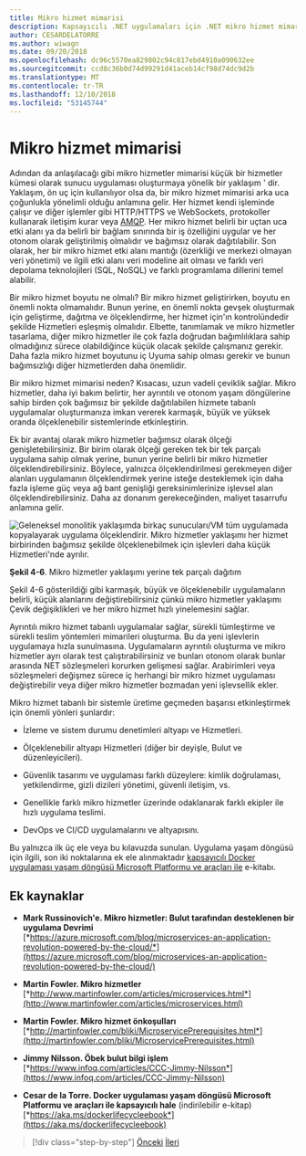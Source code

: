 ```yaml
---
title: Mikro hizmet mimarisi
description: Kapsayıcılı .NET uygulamaları için .NET mikro hizmet mimarisi | 30.000 ayak mikro hizmet mimarisini görüntüleyin.
author: CESARDELATORRE
ms.author: wiwagn
ms.date: 09/20/2018
ms.openlocfilehash: dc96c5570ea829802c94c817ebd4910a090632ee
ms.sourcegitcommit: ccd8c36b0d74d99291d41aceb14cf98d74dc9d2b
ms.translationtype: MT
ms.contentlocale: tr-TR
ms.lasthandoff: 12/10/2018
ms.locfileid: "53145744"
---
```

# <a name="microservices-architecture"></a>Mikro hizmet mimarisi

Adından da anlaşılacağı gibi mikro hizmetler mimarisi küçük bir hizmetler kümesi olarak sunucu uygulaması oluşturmaya yönelik bir yaklaşım ' dir. Yaklaşım, ön uç için kullanılıyor olsa da, bir mikro hizmet mimarisi arka uca çoğunlukla yönelimli olduğu anlamına gelir. Her hizmet kendi işleminde çalışır ve diğer işlemler gibi HTTP/HTTPS ve WebSockets, protokoller kullanarak iletişim kurar veya [AMQP](https://en.wikipedia.org/wiki/Advanced_Message_Queuing_Protocol). Her mikro hizmet belirli bir uçtan uca etki alanı ya da belirli bir bağlam sınırında bir iş özelliğini uygular ve her otonom olarak geliştirilmiş olmalıdır ve bağımsız olarak dağıtılabilir. Son olarak, her bir mikro hizmet etki alanı mantığı (özerkliği ve merkezi olmayan veri yönetimi) ve ilgili etki alanı veri modeline ait olması ve farklı veri depolama teknolojileri (SQL, NoSQL) ve farklı programlama dillerini temel alabilir.

Bir mikro hizmet boyutu ne olmalı? Bir mikro hizmet geliştirirken, boyutu en önemli nokta olmamalıdır. Bunun yerine, en önemli nokta gevşek oluşturmak için geliştirme, dağıtma ve ölçeklendirme, her hizmet için'ın kontrolündedir şekilde Hizmetleri eşleşmiş olmalıdır. Elbette, tanımlamak ve mikro hizmetler tasarlama, diğer mikro hizmetler ile çok fazla doğrudan bağımlılıklara sahip olmadığınız sürece olabildiğince küçük olacak şekilde çalışmanız gerekir. Daha fazla mikro hizmet boyutunu iç Uyuma sahip olması gerekir ve bunun bağımsızlığı diğer hizmetlerden daha önemlidir.

Bir mikro hizmet mimarisi neden? Kısacası, uzun vadeli çeviklik sağlar. Mikro hizmetler, daha iyi bakım belirtir, her ayrıntılı ve otonom yaşam döngülerine sahip birden çok bağımsız bir şekilde dağıtılabilen hizmete tabanlı uygulamalar oluşturmanıza imkan vererek karmaşık, büyük ve yüksek oranda ölçeklenebilir sistemlerinde etkinleştirin.

Ek bir avantaj olarak mikro hizmetler bağımsız olarak ölçeği genişletebilirsiniz. Bir birim olarak ölçeği gereken tek bir tek parçalı uygulama sahip olmak yerine, bunun yerine belirli bir mikro hizmetler ölçeklendirebilirsiniz. Böylece, yalnızca ölçeklendirilmesi gerekmeyen diğer alanları uygulamanın ölçeklendirmek yerine isteğe desteklemek için daha fazla işleme güç veya ağ bant genişliği gereksinimlerinize işlevsel alan ölçeklendirebilirsiniz. Daha az donanım gerekeceğinden, maliyet tasarrufu anlamına gelir.

![Geleneksel monolitik yaklaşımda birkaç sunucuları/VM tüm uygulamada kopyalayarak uygulama ölçeklendirir. Mikro hizmetler yaklaşımı her hizmet birbirinden bağımsız şekilde ölçeklenebilmek için işlevleri daha küçük Hizmetleri'nde ayrılır.](./media/image6.png)

**Şekil 4-6**. Mikro hizmetler yaklaşımı yerine tek parçalı dağıtım

Şekil 4-6 gösterildiği gibi karmaşık, büyük ve ölçeklenebilir uygulamaların belirli, küçük alanlarını değiştirebilirsiniz çünkü mikro hizmetler yaklaşımı Çevik değişiklikleri ve her mikro hizmet hızlı yinelemesini sağlar.

Ayrıntılı mikro hizmet tabanlı uygulamalar sağlar, sürekli tümleştirme ve sürekli teslim yöntemleri mimarileri oluşturma. Bu da yeni işlevlerin uygulamaya hızla sunulmasına. Uygulamaların ayrıntılı oluşturma ve mikro hizmetler ayrı olarak test çalıştırabilirsiniz ve bunları otonom olarak bunlar arasında NET sözleşmeleri korurken gelişmesi sağlar. Arabirimleri veya sözleşmeleri değişmez sürece iç herhangi bir mikro hizmet uygulaması değiştirebilir veya diğer mikro hizmetler bozmadan yeni işlevsellik ekler.

Mikro hizmet tabanlı bir sistemle üretime geçmeden başarısı etkinleştirmek için önemli yönleri şunlardır:

- İzleme ve sistem durumu denetimleri altyapı ve Hizmetleri.

- Ölçeklenebilir altyapı Hizmetleri (diğer bir deyişle, Bulut ve düzenleyicileri).

- Güvenlik tasarımı ve uygulaması farklı düzeylere: kimlik doğrulaması, yetkilendirme, gizli dizileri yönetimi, güvenli iletişim, vs.

- Genellikle farklı mikro hizmetler üzerinde odaklanarak farklı ekipler ile hızlı uygulama teslimi.

- DevOps ve CI/CD uygulamalarını ve altyapısını.

Bu yalnızca ilk üç ele veya bu kılavuzda sunulan. Uygulama yaşam döngüsü için ilgili, son iki noktalarına ek ele alınmaktadır [kapsayıcılı Docker uygulaması yaşam döngüsü Microsoft Platformu ve araçları ile](https://aka.ms/dockerlifecycleebook) e-kitabı.

## <a name="additional-resources"></a>Ek kaynaklar

- **Mark Russinovich'e. Mikro hizmetler: Bulut tarafından desteklenen bir uygulama Devrimi** \
  [*https://azure.microsoft.com/blog/microservices-an-application-revolution-powered-by-the-cloud/*](https://azure.microsoft.com/blog/microservices-an-application-revolution-powered-by-the-cloud/)

- **Martin Fowler. Mikro hizmetler** \
  [*http://www.martinfowler.com/articles/microservices.html*](http://www.martinfowler.com/articles/microservices.html)

- **Martin Fowler. Mikro hizmet önkoşulları** \
  [*http://martinfowler.com/bliki/MicroservicePrerequisites.html*](http://martinfowler.com/bliki/MicroservicePrerequisites.html)

- **Jimmy Nilsson. Öbek bulut bilgi işlem** \
  [*https://www.infoq.com/articles/CCC-Jimmy-Nilsson*](https://www.infoq.com/articles/CCC-Jimmy-Nilsson)

- **Cesar de la Torre. Docker uygulaması yaşam döngüsü Microsoft Platformu ve araçları ile kapsayıcılı hale** (indirilebilir e-kitap) \
  [*https://aka.ms/dockerlifecycleebook*](https://aka.ms/dockerlifecycleebook)

>[!div class="step-by-step"]
>[Önceki](service-oriented-architecture.md)
>[İleri](data-sovereignty-per-microservice.md)